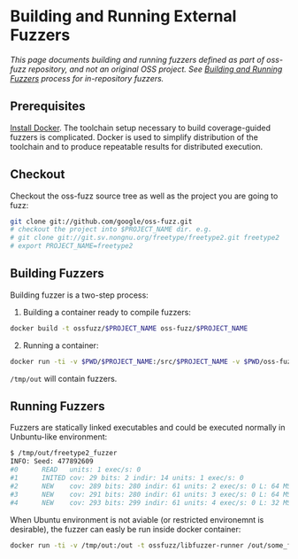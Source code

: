 # Building and Running External Fuzzers

_This page documents building and running fuzzers defined as part of oss-fuzz repository,
and not an original OSS project._
_See [Building and Running Fuzzers](building_running_fuzzers.md) process for in-repository fuzzers._

## Prerequisites

[Install Docker]. The toolchain setup necessary to build coverage-guided fuzzers is complicated. Docker is used
to simplify distribution of the toolchain and to produce repeatable results for distributed execution.

## Checkout

Checkout the oss-fuzz source tree as well as the project you are going to fuzz:
```bash
git clone git://github.com/google/oss-fuzz.git
# checkout the project into $PROJECT_NAME dir. e.g. 
# git clone git://git.sv.nongnu.org/freetype/freetype2.git freetype2
# export PROJECT_NAME=freetype2
```

## Building Fuzzers

Building fuzzer is a two-step process:

1. Building a container ready to compile fuzzers: 
````bash
docker build -t ossfuzz/$PROJECT_NAME oss-fuzz/$PROJECT_NAME
````
2. Running a container:
````bash
docker run -ti -v $PWD/$PROJECT_NAME:/src/$PROJECT_NAME -v $PWD/oss-fuzz:/src/oss-fuzz -v /tmp/out:/out ossfuzz/$PROJECT_NAME
````

`/tmp/out` will contain fuzzers.

## Running Fuzzers

Fuzzers are statically linked executables and could be executed normally in Unbuntu-like environment:

```bash
$ /tmp/out/freetype2_fuzzer
INFO: Seed: 477892609
#0      READ   units: 1 exec/s: 0
#1      INITED cov: 29 bits: 2 indir: 14 units: 1 exec/s: 0
#2      NEW    cov: 289 bits: 280 indir: 61 units: 2 exec/s: 0 L: 64 MS: 0 
#3      NEW    cov: 291 bits: 280 indir: 61 units: 3 exec/s: 0 L: 64 MS: 1 ChangeBit-
#4      NEW    cov: 293 bits: 299 indir: 61 units: 4 exec/s: 0 L: 32 MS: 2 ChangeBit-EraseBytes-
```

When Ubuntu environment is not aviable (or restricted environemnt is desirable), the fuzzer can easly be run inside docker 
container:

````bash
docker run -ti -v /tmp/out:/out -t ossfuzz/libfuzzer-runner /out/some_fuzzer_name --runs=100
````

[Install Docker]: https://docs.docker.com/engine/installation/
